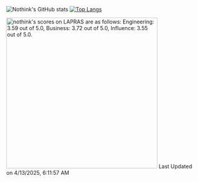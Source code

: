 ![Nothink's GitHub stats](https://github-readme-stats.vercel.app/api?username=nothink&count_private=true&show_icons=true&theme=nord)
[![Top Langs](https://github-readme-stats.vercel.app/api/top-langs/?username=nothink&layout=compact&count_private=true&show_icons=true&theme=nord)](https://github.com/anuraghazra/github-readme-stats)

<!--START_SECTION:lapras-card-->
<p ><a href="https://lapras.com/public/nothink" target="_blank" rel="noopener noreferrer"><img alt="nothink's scores on LAPRAS are as follows: Engineering: 3.59 out of 5.0, Business: 3.72 out of 5.0, Influence: 3.55 out of 5.0." src="https://lapras-card-generator.vercel.app/api/svg?e=3.59&b=3.72&i=3.55&b1=%23020E27&b2=%230E5593&i1=%23030E21&i2=%231688BF&l=en" width="400" ></a>  
Last Updated on 4/13/2025, 6:11:57 AM</p>
<!--END_SECTION:lapras-card-->
